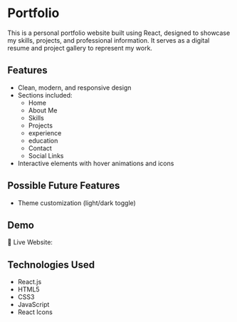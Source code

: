 #  Portfolio

This is a personal portfolio website built using React, designed to showcase my skills, projects, and professional information. It serves as a digital resume and project gallery to represent my work.

## Features

- Clean, modern, and responsive design
- Sections included:
  - Home
  - About Me
  - Skills
  - Projects
  - experience
  - education
  - Contact
  - Social Links
- Interactive elements with hover animations and icons

## Possible Future Features

- Theme customization (light/dark toggle)



## Demo

🔗 Live Website:  


## Technologies Used

- React.js  
- HTML5  
- CSS3  
- JavaScript  
- React Icons  

